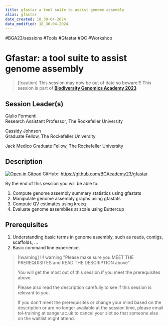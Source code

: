 ```yaml
---
title: gfastar a tool suite to assist genome assembly
alias: gfastar
date_created: 18_30-04-2024
data_modified: 18_30-04-2024
---
```

#BGA23/sessions #Tools #Gfastar #QC #Workshop

# Gfastar: a tool suite to assist genome assembly

> [!caution] This session may now be out of date so beware!!!
> This session is part of [**Biodiversity Genomics Academy 2023**](https://BGA23.org)

## Session Leader(s)

Giulio Formenti  
Research Assistant Professor, The Rockefeller University

Cassidy Johnson  
Graduate Fellow, The Rockefeller University

Jack Medico
Graduate Fellow, The Rockefeller University

## Description
[![Open in Gitpod](https://gitpod.io/button/open-in-gitpod.svg)](https://gitpod.io/#https://github.com/BGAcademy23/gfastar)
GitHub:: https://github.com/BGAcademy23/gfastar

By the end of this session you will be able to:

1. Compute genome assembly summary statistics using gfastats
2. Manipulate genome assembly graphs using gfastats
3. Compute QV estimates using kreeq
4. Evaluate genome assemblies at scale using Buttercup

## Prerequisites

1. Understanding basic terms in genome assembly, such as reads, contigs, scaffolds, ...
2. Basic command line experience.

> [!warning] !!! warning "Please make sure you MEET THE PREREQUISITES and READ THE DESCRIPTION above"
> 
> You will get the most out of this session if you meet the prerequisites above.
> 
> Please also read the description carefully to see if this session is relevant to you.
> 
> If you don't meet the prerequisites or change your mind based on the description or are no longer available at the session time, please email tol-training at sanger.ac.uk to cancel your slot so that someone else on the waitlist might attend.
> 
